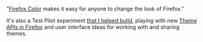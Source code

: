 "[Firefox Color][] makes it easy for anyone to change the look of Firefox."

It's also a Test Pilot experiment [that I helped build][build], playing with
new [Theme APIs in Firefox][theme apis] and user interface ideas for working
with and sharing themes.

[build]: https://github.com/mozilla/FirefoxColor/graphs/contributors
[Theme APIs]: https://developer.mozilla.org/en-US/docs/Mozilla/Add-ons/WebExtensions/API/theme
[Firefox Color]: https://testpilot.firefox.com/experiments/color
